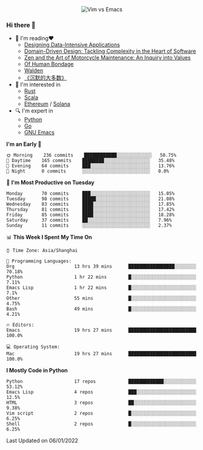 <p align="center">
    <img src="https://gist.githubusercontent.com/coldnight/e696baffb094e71c96cb302118878eae/raw/40ea5053a6f66cc65f90f437e4173497da225958/banner.gif" alt="Vim vs Emacs" />
</p>

### Hi there 👋

- 📖 I'm reading❤️
    + [Designing Data-Intensive Applications](https://www.oreilly.com/library/view/designing-data-intensive-applications/9781491903063/)
    + [Domain-Driven Design: Tackling Complexity in the Heart of Software](https://www.dddcommunity.org/book/evans_2003/)
    + [Zen and the Art of Motorcycle Maintenance: An Inquiry into Values](https://en.wikipedia.org/wiki/Zen_and_the_Art_of_Motorcycle_Maintenance)
    + [Of Human Bondage](https://en.wikipedia.org/wiki/Of_Human_Bondage)
    + [Walden](https://en.wikipedia.org/wiki/Walden)
    + [《沉默的大多数》](https://en.wikipedia.org/wiki/Silent_majority)
- 🌱 I'm interested in
    + [Rust](https://www.rust-lang.org/)
    + [Scala](https://www.scala-lang.org/)
    + [Ethereum](https://ethereum.org/en/) / [Solana](https://solana.com/)
- 🔍 I'm expert in
    + [Python](https://www.python.org/)
    + [Go](https://go.dev/)
    + [GNU Emacs](https://www.gnu.org/software/emacs/)

<!--START_SECTION:waka-->
**I'm an Early 🐤** 

```text
🌞 Morning    236 commits    ████████████░░░░░░░░░░░░░   50.75% 
🌆 Daytime    165 commits    ████████░░░░░░░░░░░░░░░░░   35.48% 
🌃 Evening    64 commits     ███░░░░░░░░░░░░░░░░░░░░░░   13.76% 
🌙 Night      0 commits      ░░░░░░░░░░░░░░░░░░░░░░░░░   0.0%

```
📅 **I'm Most Productive on Tuesday** 

```text
Monday       70 commits     ███░░░░░░░░░░░░░░░░░░░░░░   15.05% 
Tuesday      98 commits     █████░░░░░░░░░░░░░░░░░░░░   21.08% 
Wednesday    83 commits     ████░░░░░░░░░░░░░░░░░░░░░   17.85% 
Thursday     81 commits     ████░░░░░░░░░░░░░░░░░░░░░   17.42% 
Friday       85 commits     ████░░░░░░░░░░░░░░░░░░░░░   18.28% 
Saturday     37 commits     ██░░░░░░░░░░░░░░░░░░░░░░░   7.96% 
Sunday       11 commits     ░░░░░░░░░░░░░░░░░░░░░░░░░   2.37%

```


📊 **This Week I Spent My Time On** 

```text
⌚︎ Time Zone: Asia/Shanghai

💬 Programming Languages: 
Org                      13 hrs 39 mins      █████████████████░░░░░░░░   70.18% 
Python                   1 hr 22 mins        █░░░░░░░░░░░░░░░░░░░░░░░░   7.11% 
Emacs Lisp               1 hr 22 mins        █░░░░░░░░░░░░░░░░░░░░░░░░   7.1% 
Other                    55 mins             █░░░░░░░░░░░░░░░░░░░░░░░░   4.75% 
Bash                     49 mins             █░░░░░░░░░░░░░░░░░░░░░░░░   4.21%

🔥 Editors: 
Emacs                    19 hrs 27 mins      █████████████████████████   100.0%

💻 Operating System: 
Mac                      19 hrs 27 mins      █████████████████████████   100.0%

```

**I Mostly Code in Python** 

```text
Python                   17 repos            █████████████░░░░░░░░░░░░   53.12% 
Emacs Lisp               4 repos             ███░░░░░░░░░░░░░░░░░░░░░░   12.5% 
HTML                     3 repos             ██░░░░░░░░░░░░░░░░░░░░░░░   9.38% 
Vim script               2 repos             █░░░░░░░░░░░░░░░░░░░░░░░░   6.25% 
Shell                    2 repos             █░░░░░░░░░░░░░░░░░░░░░░░░   6.25%

```



 Last Updated on 06/01/2022
<!--END_SECTION:waka-->
